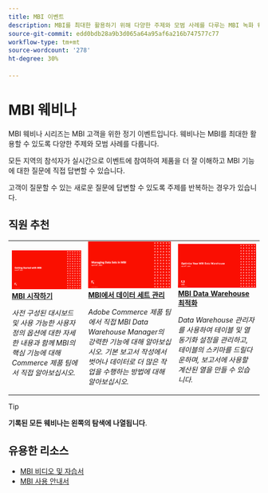 ```yaml
---
title: MBI 이벤트
description: MBI를 최대한 활용하기 위해 다양한 주제와 모범 사례를 다루는 MBI 녹화 웨비나를 살펴보십시오.
source-git-commit: edd0bdb28a9b3d065a64a95af6a216b747577c77
workflow-type: tm+mt
source-wordcount: '278'
ht-degree: 30%

---
```


# MBI 웨비나

MBI 웨비나 시리즈는 MBI 고객을 위한 정기 이벤트입니다. 웨비나는 MBI를 최대한 활용할 수 있도록 다양한 주제와 모범 사례를 다룹니다.

모든 지역의 참석자가 실시간으로 이벤트에 참여하여 제품을 더 잘 이해하고 MBI 기능에 대한 질문에 직접 답변할 수 있습니다.

고객이 질문할 수 있는 새로운 질문에 답변할 수 있도록 주제를 반복하는 경우가 있습니다.

## 직원 추천

<table>
<tr>
  <td>
    <a href="https://experienceleague.adobe.com/docs/commerce-events/mbi/2021/getting-started.html">
      <img alt="MBI 시작하기" src="./assets/getting-started-mbi.png" />
    </a>
     <div>
      <a href="https://experienceleague.adobe.com/docs/commerce-events/mbi/2021/getting-started.html">
        <strong>MBI 시작하기</strong>
      </a>
    </div>
    <p>
    <em>사전 구성된 대시보드 및 사용 가능한 사용자 정의 옵션에 대한 자세한 내용과 함께 MBI의 핵심 기능에 대해 Commerce 제품 팀에서 직접 알아보십시오.</em>
    <p>
  </td>
  <td>
    <a href="https://experienceleague.adobe.com/docs/commerce-events/mbi/2022/manage-data-sets.html">
      <img alt="MBI에서 데이터 세트 관리" src="./assets/managing-data-sets-mbi.png" />
    </a>
     <div>
      <a href="https://experienceleague.adobe.com/docs/commerce-events/mbi/2022/manage-data-sets.html">
        <strong>MBI에서 데이터 세트 관리</strong>
      </a>
    </div>
    <p>
    <em>Adobe Commerce 제품 팀에서 직접 MBI Data Warehouse Manager의 강력한 기능에 대해 알아보십시오. 기본 보고서 작성에서 벗어나 데이터로 더 많은 작업을 수행하는 방법에 대해 알아보십시오.</em>
    <p>
  </td>
   <td>
    <a href="https://experienceleague.adobe.com/docs/commerce-events/mbi/2021/optimize-data-warehouse.html">
      <img alt="MBI Data Warehouse 최적화" src="./assets/optimize-data-warehouse.png" />
    </a>
     <div>
      <a href="https://experienceleague.adobe.com/docs/commerce-events/mbi/2021/optimize-data-warehouse.html">
        <strong>MBI Data Warehouse 최적화</strong>
      </a>
    </div>
    <p>
    <em>Data Warehouse 관리자를 사용하여 테이블 및 열 동기화 설정을 관리하고, 테이블의 스키마를 드릴다운하며, 보고서에 사용할 계산된 열을 만들 수 있습니다.</em>
    <p>
  </td>
</tr>
</table>

>[!TIP]
>
>**기록된 모든 웨비나는 왼쪽의 탐색에 나열됩니다**.

## 유용한 리소스

- [MBI 비디오 및 자습서](https://experienceleague.adobe.com/docs/commerce-learn/tutorials/mbi/filter-sets.html)
- [MBI 사용 안내서](https://experienceleague.adobe.com/docs/commerce-business-intelligence/mbi/guide-overview.html)
